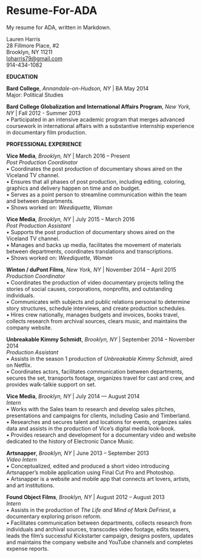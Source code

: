# Resume-For-ADA

My resume for ADA, written in Markdown.

Lauren Harris  
28 Fillmore Place, #2  
Brooklyn, NY 11211  
loharris79@gmail.com  
914-434-1082  

**EDUCATION**  

**Bard College**, *Annandale-on-Hudson, NY* | BA May 2014  
Major: Political Studies  

**Bard College Globalization and International Affairs Program**, *New York, NY* | Fall 2012 - Summer 2013  
• Participated in an intensive academic program that merges advanced coursework in international affairs
with a substantive internship experience in documentary film production.  

**PROFESSIONAL EXPERIENCE**  

**Vice Media**, *Brooklyn, NY* | March 2016 – Present  
*Post Production Coordinator*  
• Coordinates the post production of documentary shows aired on the Viceland TV channel.  
• Ensures that all phases of post production, including editing, coloring, graphics and delivery happen on time and on budget.    
• Serves as a point person to streamline communication within the team and between departments.   
• Shows worked on: *Weediquette, Woman*  

**Vice Media**, *Brooklyn, NY* | July 2015 – March 2016  
*Post Production Assistant*  
• Supports the post production of documentary shows aired on the Viceland TV channel.  
• Manages and backs up media, facilitates the movement of materials between departments, coordinates translations and transcriptions.  
• Shows worked on: *Weediquette, Woman*

**Winton / duPont Films**, *New York, NY* | November 2014 – April 2015   
*Production Coordinator*  
• Coordinates the production of video documentary projects telling the stories of social causes, corporations, nonprofits, and outstanding individuals.  
• Communicates with subjects and public relations personal to determine story structures, schedule interviews, and create production schedules.   
• Hires crew nationally, manages budgets and invoices, books travel, collects research from archival sources, clears music, and maintains the company website.  

**Unbreakable Kimmy Schmidt**, *Brooklyn, NY* | September 2014 – November 2014  
*Production Assistant*  
• Assists in the season 1 production of *Unbreakable Kimmy Schmidt*, aired on Netflix.  
• Coordinates actors, facilitates communication between departments, secures the set, transports footage, organizes travel for cast and crew, and provides walk-talkie support on set.  

**Vice Media**, *Brooklyn, NY* | July 2014 — August 2014   
*Intern*  
• Works with the Sales team to research and develop sales pitches, presentations and campaigns for clients, including Casio and Timberland.  
• Researches and secures talent and locations for events, organizes sales data and assists in the production of Vice’s digital media look-book.  
• Provides research and development for a documentary video and website dedicated to the history of Electronic Dance Music.  

**Artsnapper**, *Brooklyn, NY* | June 2013 – September 2013   
*Video Intern*  
• Conceptualized, edited and produced a short video introducing Artsnapper’s mobile application using Final Cut Pro and Photoshop.  
• Artsnapper is a website and mobile app that connects art lovers, artists, and art institutions.  

**Found Object Films**, *Brooklyn, NY* | August 2012 – August 2013  
*Intern*  
• Assists in the production of *The Life and Mind of Mark DeFriest*, a documentary exploring prison reform.  
• Facilitates communication between departments, collects research from individuals and archival sources, transcodes video footage, edits teasers, leads the film’s successful Kickstarter campaign, designs posters, updates and maintains the company website and YouTube channels and completes expense reports.  
